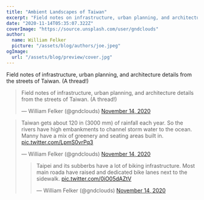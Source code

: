 ```yaml
---
title: "Ambient Landscapes of Taiwan"
excerpt: "Field notes on infrastructure, urban planning, and architecture details from the streets of Taiwan."
date: "2020-11-14T05:35:07.322Z"
coverImage: "https://source.unsplash.com/user/gndclouds"
author:
  name: William Felker
  picture: "/assets/blog/authors/joe.jpeg"
ogImage:
  url: "/assets/blog/preview/cover.jpg"
---
```


Field notes of infrastructure, urban planning, and architecture details from the streets of Taiwan. (A thread!)

<blockquote class="twitter-tweet"><p lang="en" dir="ltr">Field notes of infrastructure, urban planning, and architecture details from the streets of Taiwan. (A thread!)</p>&mdash; William Felker (@gndclouds) <a href="https://twitter.com/gndclouds/status/1327600966628044806?ref_src=twsrc%5Etfw">November 14, 2020</a></blockquote>

<blockquote class="twitter-tweet"><p lang="en" dir="ltr">Taiwan gets about 120 in (3000 mm) of rainfall each year. So the rivers have high embankments to channel storm water to the ocean. Manny have a mix of greenery and seating areas built in. <a href="https://t.co/LpmS0vrPq3">pic.twitter.com/LpmS0vrPq3</a></p>&mdash; William Felker (@gndclouds) <a href="https://twitter.com/gndclouds/status/1327601076053307393?ref_src=twsrc%5Etfw">November 14, 2020</a>

<blockquote class="twitter-tweet"><p lang="en" dir="ltr">Taipei and its subberbs have a lot of biking infrastructure. Most main roada have raised and dedicated bike lanes next to the sidewalk. <a href="https://t.co/0iO05dAZtV">pic.twitter.com/0iO05dAZtV</a></p>&mdash; William Felker (@gndclouds) <a href="https://twitter.com/gndclouds/status/1327601090267807744?ref_src=twsrc%5Etfw">November 14, 2020</a></blockquote> <script async src="https://platform.twitter.com/widgets.js" charset="utf-8"></script>
